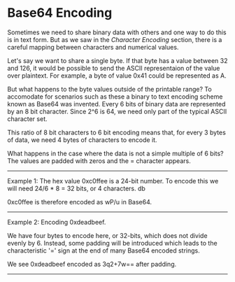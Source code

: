# Base64 Encoding

Sometimes we need to share binary data with others and one way to do this is in text form. But as we saw in the *Character Encoding* section, there is a careful mapping between characters and numerical values. 

Let's say we want to share a single byte. If that byte has a value between 32 and 126, it would be possible to send the ASCII representaion of the value over plaintext. For example, a byte of value 0x41 could be represented as A. 

But what happens to the byte values outside of the printable range? To accomodate for scenarios such as these a binary to text encoding scheme known as Base64 was invented. Every 6 bits of binary data are represented by an 8 bit character. Since 2^6 is 64, we need only part of the typical ASCII character set.

This ratio of 8 bit characters to 6 bit encoding means that, for every 3 bytes of data, we need 4 bytes of characters to encode it.

What happens in the case where the data is not a simple multiple of 6 bits? The values are padded with zeros and the = character appears.


---

Example 1: The hex value 0xc0ffee is a 24-bit number. To encode this we will need 24/6 * 8 = 32 bits, or 4 characters. db

0xc0ffee is therefore encoded as wP/u in Base64.

---

Example 2: Encoding 0xdeadbeef.

We have four bytes to encode here, or 32-bits, which does not divide evenly by 6. Instead, some padding will be introduced which leads to the characteristic '=' sign at the end of many Base64 encoded strings.

We see 0xdeadbeef encoded as 3q2+7w== after padding.

---




